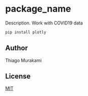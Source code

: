 # package_name

Description. 
Work with COVID19 data

```bash
pip install plotly
```

## Author
Thiago Murakami

## License
[MIT](https://choosealicense.com/licenses/mit/)